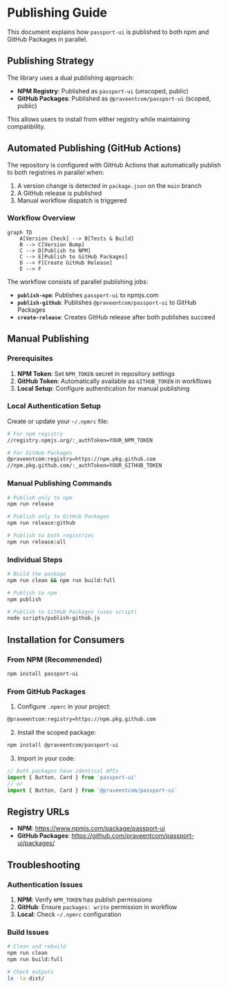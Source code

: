 # Publishing Guide

This document explains how `passport-ui` is published to both npm and GitHub Packages in parallel.

## Publishing Strategy

The library uses a dual publishing approach:

- **NPM Registry**: Published as `passport-ui` (unscoped, public)
- **GitHub Packages**: Published as `@praveentcom/passport-ui` (scoped, public)

This allows users to install from either registry while maintaining compatibility.

## Automated Publishing (GitHub Actions)

The repository is configured with GitHub Actions that automatically publish to both registries in parallel when:

1. A version change is detected in `package.json` on the `main` branch
2. A GitHub release is published
3. Manual workflow dispatch is triggered

### Workflow Overview

```mermaid
graph TD
    A[Version Check] --> B[Tests & Build]
    B --> C[Version Bump]
    C --> D[Publish to NPM]
    C --> E[Publish to GitHub Packages]
    D --> F[Create GitHub Release]
    E --> F
```

The workflow consists of parallel publishing jobs:

- **`publish-npm`**: Publishes `passport-ui` to npmjs.com
- **`publish-github`**: Publishes `@praveentcom/passport-ui` to GitHub Packages
- **`create-release`**: Creates GitHub release after both publishes succeed

## Manual Publishing

### Prerequisites

1. **NPM Token**: Set `NPM_TOKEN` secret in repository settings
2. **GitHub Token**: Automatically available as `GITHUB_TOKEN` in workflows
3. **Local Setup**: Configure authentication for manual publishing

### Local Authentication Setup

Create or update your `~/.npmrc` file:

```bash
# For npm registry
//registry.npmjs.org/:_authToken=YOUR_NPM_TOKEN

# For GitHub Packages
@praveentcom:registry=https://npm.pkg.github.com
//npm.pkg.github.com/:_authToken=YOUR_GITHUB_TOKEN
```

### Manual Publishing Commands

```bash
# Publish only to npm
npm run release

# Publish only to GitHub Packages
npm run release:github

# Publish to both registries
npm run release:all
```

### Individual Steps

```bash
# Build the package
npm run clean && npm run build:full

# Publish to npm
npm publish

# Publish to GitHub Packages (uses script)
node scripts/publish-github.js
```

## Installation for Consumers

### From NPM (Recommended)

```bash
npm install passport-ui
```

### From GitHub Packages

1. Configure `.npmrc` in your project:

```bash
@praveentcom:registry=https://npm.pkg.github.com
```

2. Install the scoped package:

```bash
npm install @praveentcom/passport-ui
```

3. Import in your code:

```typescript
// Both packages have identical APIs
import { Button, Card } from 'passport-ui'
// or
import { Button, Card } from '@praveentcom/passport-ui'
```

## Registry URLs

- **NPM**: https://www.npmjs.com/package/passport-ui
- **GitHub Packages**: https://github.com/praveentcom/passport-ui/packages/

## Troubleshooting

### Authentication Issues

1. **NPM**: Verify `NPM_TOKEN` has publish permissions
2. **GitHub**: Ensure `packages: write` permission in workflow
3. **Local**: Check `~/.npmrc` configuration

### Build Issues

```bash
# Clean and rebuild
npm run clean
npm run build:full

# Check outputs
ls -la dist/
```
